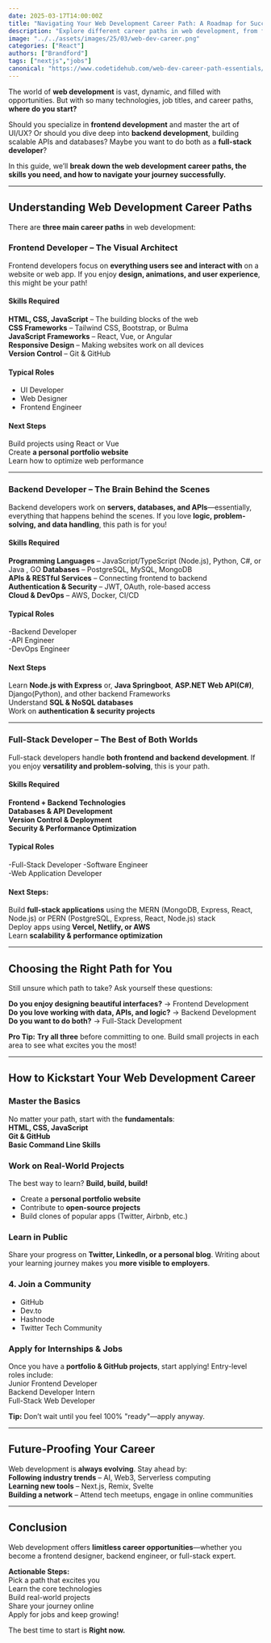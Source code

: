 ```yaml
---
date: 2025-03-17T14:00:00Z
title: "Navigating Your Web Development Career Path: A Roadmap for Success"
description: "Explore different career paths in web development, from frontend and backend to full-stack, and learn how to build a successful career in tech."
image: "../../assets/images/25/03/web-dev-career.png"
categories: ["React"]
authors: ["Brandford"]
tags: ["nextjs","jobs"]
canonical: "https://www.codetidehub.com/web-dev-career-path-essentials/"
---
```



The world of **web development** is vast, dynamic, and filled with opportunities. But with so many technologies, job titles, and career paths, **where do you start?**

Should you specialize in **frontend development** and master the art of UI/UX? Or should you dive deep into **backend development**, building scalable APIs and databases? Maybe you want to do both as a **full-stack developer**?

In this guide, we’ll **break down the web development career paths, the skills you need, and how to navigate your journey successfully.**

---

## Understanding Web Development Career Paths

There are **three main career paths** in web development:

### **Frontend Developer** – The Visual Architect

Frontend developers focus on **everything users see and interact with** on a website or web app. If you enjoy **design, animations, and user experience**, this might be your path!

#### Skills Required

**HTML, CSS, JavaScript** – The building blocks of the web  
**CSS Frameworks** – Tailwind CSS, Bootstrap, or Bulma  
**JavaScript Frameworks** – React, Vue, or Angular  
**Responsive Design** – Making websites work on all devices  
**Version Control** – Git & GitHub

#### Typical Roles

- UI Developer
- Web Designer
- Frontend Engineer

#### Next Steps

Build projects using React or Vue  
Create **a personal portfolio website**  
Learn how to optimize web performance

---

### **Backend Developer** – The Brain Behind the Scenes

Backend developers work on **servers, databases, and APIs**—essentially, everything that happens behind the scenes. If you love **logic, problem-solving, and data handling**, this path is for you!

#### Skills Required

**Programming Languages** – JavaScript/TypeScript (Node.js), Python, C#, or Java , GO
**Databases** – PostgreSQL, MySQL, MongoDB  
**APIs & RESTful Services** – Connecting frontend to backend  
**Authentication & Security** – JWT, OAuth, role-based access  
**Cloud & DevOps** – AWS, Docker, CI/CD

#### Typical Roles

-Backend Developer  
-API Engineer  
-DevOps Engineer

#### Next Steps

Learn **Node.js with Express** or, **Java Springboot**, **ASP.NET Web API(C#)**, Django(Python), and other backend Frameworks  
Understand **SQL & NoSQL databases**  
Work on **authentication & security projects**

---

### **Full-Stack Developer** – The Best of Both Worlds

Full-stack developers handle **both frontend and backend development**. If you enjoy **versatility and problem-solving**, this is your path.

#### Skills Required

**Frontend + Backend Technologies**  
**Databases & API Development**  
**Version Control & Deployment**  
**Security & Performance Optimization**

#### Typical Roles 

-Full-Stack Developer
-Software Engineer  
-Web Application Developer

#### Next Steps:

Build **full-stack applications** using the MERN (MongoDB, Express, React, Node.js) or PERN (PostgreSQL, Express, React, Node.js) stack  
Deploy apps using **Vercel, Netlify, or AWS**  
Learn **scalability & performance optimization**

---

## Choosing the Right Path for You

Still unsure which path to take? Ask yourself these questions:

**Do you enjoy designing beautiful interfaces?** → Frontend Development  
**Do you love working with data, APIs, and logic?** → Backend Development  
**Do you want to do both?** → Full-Stack Development

**Pro Tip:** **Try all three** before committing to one. Build small projects in each area to see what excites you the most!

---

## How to Kickstart Your Web Development Career

### Master the Basics

No matter your path, start with the **fundamentals**:  
**HTML, CSS, JavaScript**  
**Git & GitHub**  
**Basic Command Line Skills**

### Work on Real-World Projects

The best way to learn? **Build, build, build!**

- Create a **personal portfolio website**
- Contribute to **open-source projects**
- Build clones of popular apps (Twitter, Airbnb, etc.)

### Learn in Public

Share your progress on **Twitter, LinkedIn, or a personal blog**. Writing about your learning journey makes you **more visible to employers**.

### 4. Join a Community

- GitHub
- Dev.to
- Hashnode
- Twitter Tech Community

### Apply for Internships & Jobs

Once you have a **portfolio & GitHub projects**, start applying! Entry-level roles include:  
Junior Frontend Developer  
Backend Developer Intern  
Full-Stack Web Developer

**Tip:** Don’t wait until you feel 100% "ready"—apply anyway.

---

## Future-Proofing Your Career

Web development is **always evolving**. Stay ahead by:  
 **Following industry trends** – AI, Web3, Serverless computing  
 **Learning new tools** – Next.js, Remix, Svelte  
 **Building a network** – Attend tech meetups, engage in online communities

---

## Conclusion

Web development offers **limitless career opportunities**—whether you become a frontend designer, backend engineer, or full-stack expert.

**Actionable Steps:**  
Pick a path that excites you  
Learn the core technologies  
Build real-world projects  
Share your journey online  
Apply for jobs and keep growing!

The best time to start is **Right now.**

